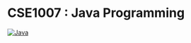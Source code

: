 # CSE1007 : Java Programming
[![Java](https://forthebadge.com/images/badges/made-with-java.svg)](https://github.com/hariketsheth/CSE1007-Java-Programming/)
